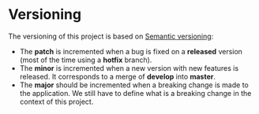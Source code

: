 # Versioning
The versioning of this project is based on [Semantic versioning](https://semver.org/):

 - The **patch** is incremented when a bug is fixed on a **released** version (most of the time using a **hotfix** branch).
 - The **minor** is incremented when a new version with new features is released. It corresponds to a merge of **develop** into **master**.
 - The **major** should be incremented when a breaking change is made to the application. We still have to define what is a breaking change in the context of this project.
